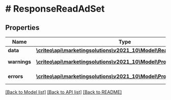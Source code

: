 # # ResponseReadAdSet

## Properties

Name | Type | Description | Notes
------------ | ------------- | ------------- | -------------
**data** | [**\criteo\api\marketingsolutions\v2021_10\Model\ReadModelReadAdSet**](ReadModelReadAdSet.md) |  | [optional]
**warnings** | [**\criteo\api\marketingsolutions\v2021_10\Model\ProblemDetails[]**](ProblemDetails.md) |  | [optional] [readonly]
**errors** | [**\criteo\api\marketingsolutions\v2021_10\Model\ProblemDetails[]**](ProblemDetails.md) |  | [optional] [readonly]

[[Back to Model list]](../../README.md#models) [[Back to API list]](../../README.md#endpoints) [[Back to README]](../../README.md)
